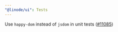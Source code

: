 ```yaml
---
"@linode/ui": Tests
---
```


Use `happy-dom` instead of `jsdom` in unit tests ([#11085](https://github.com/linode/manager/pull/11085))

